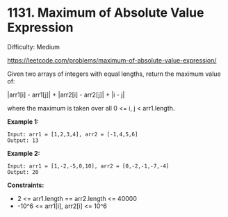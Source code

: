 # 1131. Maximum of Absolute Value Expression

Difficulty: Medium

https://leetcode.com/problems/maximum-of-absolute-value-expression/

Given two arrays of integers with equal lengths, return the maximum value of:

|arr1[i] - arr1[j]| + |arr2[i] - arr2[j]| + |i - j|

where the maximum is taken over all 0 <= i, j < arr1.length.

**Example 1:**
```
Input: arr1 = [1,2,3,4], arr2 = [-1,4,5,6]
Output: 13
```

**Example 2:**
```
Input: arr1 = [1,-2,-5,0,10], arr2 = [0,-2,-1,-7,-4]
Output: 20
```

**Constraints:**

* 2 <= arr1.length == arr2.length <= 40000
* -10^6 <= arr1[i], arr2[i] <= 10^6
